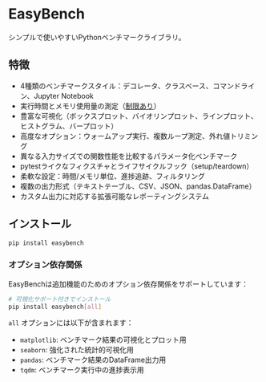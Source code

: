 # EasyBench

シンプルで使いやすいPythonベンチマークライブラリ。

## 特徴

- 4種類のベンチマークスタイル：デコレータ、クラスベース、コマンドライン、Jupyter Notebook
- 実行時間とメモリ使用量の測定（[制限あり](usage/class-based.md#メモリ測定の制限)）
- 豊富な可視化（ボックスプロット、バイオリンプロット、ラインプロット、ヒストグラム、バープロット）
- 高度なオプション：ウォームアップ実行、複数ループ測定、外れ値トリミング
- 異なる入力サイズでの関数性能を比較するパラメータ化ベンチマーク
- pytestライクなフィクスチャとライフサイクルフック（setup/teardown）
- 柔軟な設定：時間/メモリ単位、進捗追跡、フィルタリング
- 複数の出力形式（テキストテーブル、CSV、JSON、pandas.DataFrame）
- カスタム出力に対応する拡張可能なレポーティングシステム

## インストール

```bash
pip install easybench
```

### オプション依存関係

EasyBenchは追加機能のためのオプション依存関係をサポートしています：

```bash
# 可視化サポート付きでインストール
pip install easybench[all]
```

`all` オプションには以下が含まれます：

- `matplotlib`: ベンチマーク結果の可視化とプロット用
- `seaborn`: 強化された統計的可視化用
- `pandas`: ベンチマーク結果のDataFrame出力用
- `tqdm`: ベンチマーク実行中の進捗表示用
